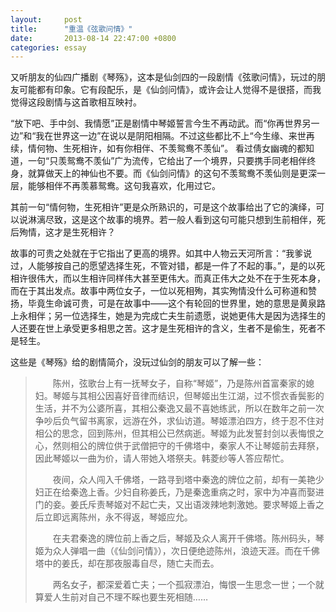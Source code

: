 ```yaml
---
layout:     post
title:      "重温《弦歌问情》"
date:       2013-08-14 22:47:00 +0800
categories: essay
---
```

又听朋友的仙四广播剧《琴殇》，这本是仙剑四的一段剧情《弦歌问情》，玩过的朋友可能都有印象。它有段配乐，是《仙剑问情》，或许会让人觉得不是很搭，而我觉得这段剧情与这首歌相互映衬。
 
“放下吧、手中剑、我情愿”正是剧情中琴姬誓言今生不再动武。而“你再世界另一边”和“我在世界这一边”在说以是阴阳相隔。不过这些都比不上“今生缘、来世再续，情何物、生死相许，如有你相伴、不羡鸳鸯不羡仙”。
看过倩女幽魂的都知道，一句“只羡鸳鸯不羡仙”广为流传，它给出了一个境界，只要携手同老相伴终身，就算做天上的神仙也不要。而《仙剑问情》的这句不羡鸳鸯不羡仙则是更深一层，能够相伴不再羡慕鸳鸯。这句我喜欢，化用过它。
 
其前一句“情何物，生死相许”更是众所熟识的，可是这个故事给出了它的演绎，可以说淋漓尽致，这是这个故事的境界。若一般人看到这句可能只想到生前相伴，死后殉情，这才是生死相许？
 
故事的可贵之处就在于它指出了更高的境界。如其中人物云天河所言：“我爹说过，人能够按自己的愿望选择生死，不管对错，都是一件了不起的事。”，是的以死相许很伟大，而以生相许同样伟大甚至更伟大。而真正伟大之处不在于生死本身，而在于其出发点。故事中两位女子，一位以死相殉，其实殉情没什么可称道和赞扬，毕竟生命诚可贵，可是在故事中——这个有轮回的世界里，她的意思是黄泉路上永相伴；另一位选择生，她是为完成亡夫生前遗愿，说她更伟大是因为选择生的人还要在世上承受更多相思之苦。这才是生死相许的含义，生者不是偷生，死者不是轻生。

这些是《琴殇》给的剧情简介，没玩过仙剑的朋友可以了解一些：
>
>　　陈州，弦歌台上有一抚琴女子，自称“琴姬”，乃是陈州首富秦家的媳妇。琴姬与其相公因喜好音律而结识，但琴姬出生江湖，过不惯衣香鬓影的生活，并不为公婆所喜，其相公秦逸又最不喜她练武，所以在数年之前一次争吵后负气留书离家，远游在外，求仙访道。琴姬漂泊四方，终于忍不住对相公的思念，回到陈州，但其相公已然病逝。琴姬为此发誓封剑以表悔恨之心，然则相公的牌位供于武僧把守的千佛塔中，秦家人不让琴姬前去拜祭，因此琴姬以一曲为价，请人带她入塔祭夫。韩菱纱等人答应帮忙。 
>
>　　夜间，众人闯入千佛塔，一路寻到塔中秦逸的牌位之前，却有一美艳少妇正在给秦逸上香。少妇自称姜氏，乃是秦逸重病之时，家中为冲喜而娶进门的妾。姜氏斥责琴姬对不起亡夫，又出语泼辣地刺激她。要求琴姬上香之后立即远离陈州，永不得返，琴姬应允。 
>
>　　在夫君秦逸的牌位前上香之后，琴姬及众人离开千佛塔。陈州码头，琴姬为众人弹唱一曲（《仙剑问情》），次日便绝迹陈州，浪迹天涯。而在千佛塔中的姜氏，却在那夜服毒自尽，随亡夫而去。 
>
>　　两名女子，都深爱着亡夫；一个孤寂漂泊，悔恨一生思念一世；一个就算爱人生前对自己不理不睬也要生死相随……
